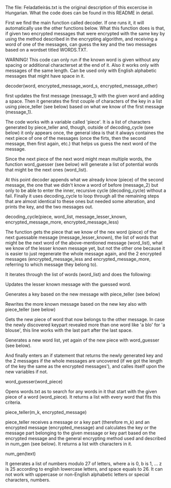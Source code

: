 The file: Feladatleírás.txt is the original description of this excercise in Hungarian. What the code does can be found in this README in detail.


First we find the main function called decoder. If one runs it, it will automatically use the other functions below.
What this function does is that, if given two encrypted messages that were encrypted with the same key by using the method described in the encrypting algorithm,
and receiving a word of one of the messages, can guess the key and the two messages based on a wordset titled WORDS.TXT.


WARNING! This code can only run if the known word is given without any spacing or additional characterset at the end of it. Also it works only with messages of the same length.
Can be used only with English alphabetic messages that might have space in it.



decoder(word, encrypted_message_word_s, encrypted_message_other)

first updates the first message (message_1) with the given word and adding a space. Then it generates the first couple of characters of the key in a 
list using piece_teller (see below) based on what we know of the first message (message_1). 

The code works with a variable called 'piece'. It is a list of characters generated by piece_teller and, though, outside of decoding_cycle (see below) it only appears 
once, the general idea is that it always containes the next piece of one of the messages (once the firts, then the second message, then first again, 
etc.) that helps us guess the next word of the message.

Since the next piece of the next word might mean multiple words, the function word_guesser (see below) will generate a list of potential words that might
be the next ones (word_list). 

At this point decoder appends what we already know (piece) of the second message, the one that we didn't know a word of before
(message_2) but only to be able to enter the inner, recursive cycle (decoding_cycle) without a fail. Finally it uses decoding_cycle to loop through all
the remaining steps that are almost identical to these ones but needed some alteration, and prints the key, and the two messages out.



decoding_cycle(piece, word_list, message_lesser_known, encrypted_message_more, encrypted_message_less)

The function gets the piece that we know of the nex word (piece) of the next guessable message (message_lesser_known), the list of words that might be 
the next word of the above-mentioned message (word_list), what we know of the lesser known message yet, but not the other one because it is easier to just 
regenerate the whole message again, and the 2 encrypted messages (encrypted_message_less and encrypted_message_more, referring to which message they belong to).

It iterates through the list of words (word_list) and does the following:

Updates the lesser known message with the guessed word.

Generates a key based on the new message with piece_teller (see below)

Rewrites the more known message based on the new key also with piece_teller (see below)

Gets the new piece of word that now belongs to the other message. In case the newly discovered keypart revealed more than one word like 'a blo' for 'a blouse',
this line works with the last part after the last space.

Generates a new word list, yet again of the new piece with word_guesser (see below).

And finally enters an if statement that returns the newly generated key and the 2 messages if the whole messages are uncovered (if we got the length of the key
the same as the encrypted messages'), and calles itself upon the new variables if not.



word_guesser(word_piece)

Opens words.txt as to search for any words in it that start with the given piece of a word (word_piece). It returns a list with every word that fits this
criteria.



piece_teller(m_k, encrypted_message)

piece_teller receives a message or a key part (therefore m_k) and an encrypted message (encrypted_message) and calculates the key or the message part
belonging to the given message or key part based on the encrypted message and the general encrypting method used and described in num_gen (see below). 
It returns a list with characters in it.



num_gen(text)

It generates a list of numbers modulo 27 of letters, where a is 0, b is 1, ... z is 25 according to english lowercase letters, and space equals to 26.
It can not work with uppercase or non-English alphabetic letters or special characters, numbers. 
